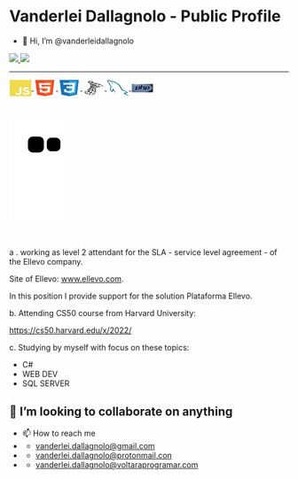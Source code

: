# Vanderlei Dallagnolo - Public Profile 
- 👋 Hi, I’m @vanderleidallagnolo

<div>
        <a href="https://github.com/vanderleidallagnolo">
        <img height="180em" src="https://github-readme-stats.vercel.app/api?username=vanderleidallagnolo&show_icons=true&theme=dark&include_all_commits=true&count_private=true" style="max-width: 50%;">
        <img height="180em" src="https://github-readme-stats.vercel.app/api/top-langs/?username=vanderleidallagnolo&layout=compact&langs_count=7&theme=dark" style="max-width: 50%;">
  </a>
</div>

<hr>

<div>
        <a href="https://github.com/vanderleidallagnolo">
      <img align="center" alt="Vanderlei-Js" height="30" width="40" src="https://raw.githubusercontent.com/devicons/devicon/master/icons/javascript/javascript-plain.svg" style="max-width: 100%;">
        <img align="center" alt="Vanderlei-HTML" height="30" width="40" src="https://raw.githubusercontent.com/devicons/devicon/master/icons/html5/html5-original.svg" style="max-width: 100%;">
        <img align="center" alt="Vanderlei-CSS" height="30" width="40" src="https://raw.githubusercontent.com/devicons/devicon/master/icons/css3/css3-original.svg" style="max-width: 100%;">
        <img align="center" alt="Vanderlei-MS-SQL-SERVER" height="30" width="40" src="https://github.com/devicons/devicon/blob/master/icons/microsoftsqlserver/microsoftsqlserver-plain.svg" style="max-width: 100%;">
        <img align="center" alt="Vanderlei-MYSQL" height="30" width="40" src="https://github.com/devicons/devicon/blob/master/icons/mysql/mysql-original.svg" style="max-width: 100%;">        
        <img align="center" alt="Vanderlei-PHP" height="30" width="40" src="https://github.com/devicons/devicon/blob/master/icons/php/php-original.svg" style="max-width: 100%;">
  </a>
</div>

#
        
![Snake animation](https://github.com/vanderleidallagnolo/vanderleidallagnolo/blob/output/github-contribution-grid-snake.svg)
        
#

a . working as level 2 attendant for the SLA - service level agreement - of the Ellevo company.

Site of Ellevo: www.ellevo.com.

In this position I provide support for the solution Plataforma Ellevo.

b. Attending CS50 course from Harvard University:

https://cs50.harvard.edu/x/2022/

c. Studying by myself with focus on these topics:
- C#
- WEB DEV
- SQL SERVER


## 💞️ I’m looking to collaborate on anything
- 📫 How to reach me 
-  - vanderlei.dallagnolo@gmail.com
-  - vanderlei.dallagnolo@protonmail.con 
-  - vanderlei.dallagnolo@voltaraprogramar.com

<!---
vanderleidallagnolo/vanderleidallagnolo is a ✨ special ✨ repository because its `README.md` (this file) appears on your GitHub profile.
You can click the Preview link to take a look at your changes.
--->
